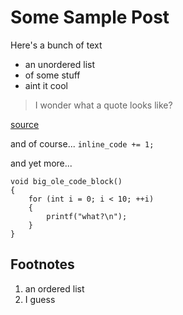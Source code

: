 # Some Sample Post

Here's a bunch of text

* an unordered list
* of some stuff
* aint it cool

> I wonder what a quote looks like?

[source](https://example.com)

and of course... `inline_code += 1;`

and yet more...

```
void big_ole_code_block()
{
    for (int i = 0; i < 10; ++i)
    {
        printf("what?\n");
    }
}
```

## Footnotes

1. an ordered list
2. I guess